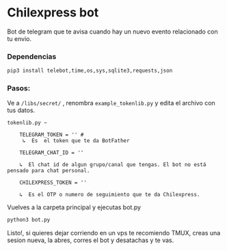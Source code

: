 # Chilexpress bot
Bot de telegram que te avisa cuando hay un nuevo evento relacionado con tu envio.

### Dependencias
````sh
pip3 install telebot,time,os,sys,sqlite3,requests,json
````


### Pasos:

Ve a `/libs/secret/` , renombra `example_tokenlib.py` y edita el archivo con tus datos.

	tokenlib.py ~
	
	    TELEGRAM_TOKEN = '' # 
		 ↳  Es  el token que te da BotFather

	    TELEGRAM_CHAT_ID = ''

		↳  El chat id de algun grupo/canal que tengas. El bot no está pensado para chat personal.

	    CHILEXPRESS_TOKEN = '' 

		↳  Es el OTP o numero de seguimiento que te da Chilexpress.


Vuelves a la carpeta principal  y ejecutas bot.py

```sh
python3 bot.py
````
Listo!, si quieres dejar corriendo en un vps te recomiendo TMUX, creas una sesion nueva, la abres, corres el bot y desatachas y te vas.
